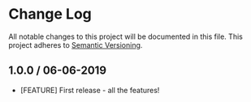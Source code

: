 # Change Log
All notable changes to this project will be documented in this file.
This project adheres to [Semantic Versioning](http://semver.org/).

## 1.0.0 / 06-06-2019

* [FEATURE] First release - all the features!

